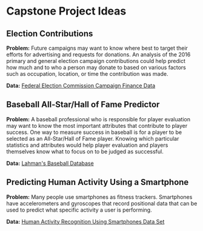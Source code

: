 # Capstone Project Ideas

## Election Contributions
**Problem:** Future campaigns may want to know where best to target their efforts
for advertising and requests for donations.  An analysis of the 2016 primary
and general election campaign contributions could help predict how much
and to who a person may donate to based on various factors such as occupation,
location, or time the contribution was made.

**Data:** [Federal Election Commission Campaign Finance Data](http://classic.fec.gov/disclosurep/PDownload.do)

## Baseball All-Star/Hall of Fame Predictor
**Problem:** A baseball professional who is responsible for player evaluation may
want to know the most important attributes that contribute to player success.
One way to measure success in baseball is for a player to be selected as an
All-Star/Hall of Fame player.  Knowing which particular statistics and
attributes would help player evaluation and players themselves know what to
focus on to be judged as successful.

**Data:** [Lahman's Baseball Database](http://seanlahman.com/baseball-archive/statistics/)

## Predicting Human Activity Using a Smartphone
**Problem:** Many people use smartphones as fitness trackers.  Smartphones have
accelerometers and gyroscopes that record positional data that can be used
to predict what specific activity a user is performing.

**Data:** [Human Activity Recognition Using Smartphones Data Set](http://archive.ics.uci.edu/ml/datasets/Human+Activity+Recognition+Using+Smartphones)